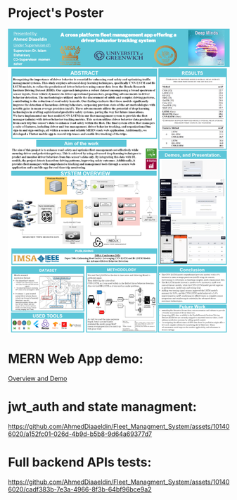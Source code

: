 # Project's Poster
![# Project's Poster](https://github.com/AhmedDiaaeldin/Fleet_Managment_System/blob/main/poster.png)

# MERN Web App demo:
[Overview and Demo](https://drive.google.com/file/d/1_cp2cXHPfoBxLEKYaDh3-npFrUdW6ZlR/view?usp=sharing)


# jwt_auth and state managment:
https://github.com/AhmedDiaaeldin/Fleet_Managment_System/assets/101406020/a152fc01-026d-4b9d-b5b8-9d64a69377d7


# Full backend APIs tests:
https://github.com/AhmedDiaaeldin/Fleet_Managment_System/assets/101406020/cadf383b-7e3a-4966-8f3b-64bf96bce9a2

